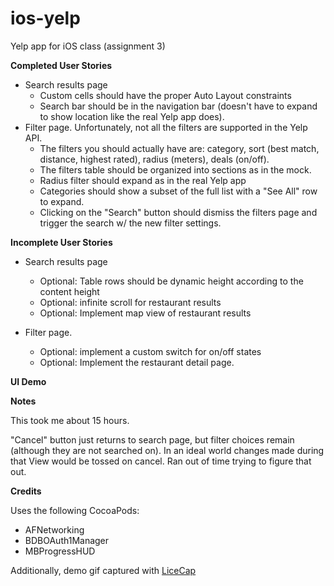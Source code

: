 ios-yelp
========

Yelp app for iOS class (assignment 3)

**Completed User Stories**

- Search results page
   - Custom cells should have the proper Auto Layout constraints
   - Search bar should be in the navigation bar (doesn't have to expand to show location like the real Yelp app does).
- Filter page. Unfortunately, not all the filters are supported in the Yelp API.
   - The filters you should actually have are: category, sort (best match, distance, highest rated), radius (meters), deals (on/off).
   - The filters table should be organized into sections as in the mock.
   - Radius filter should expand as in the real Yelp app
   - Categories should show a subset of the full list with a "See All" row to expand.
   - Clicking on the "Search" button should dismiss the filters page and trigger the search w/ the new filter settings.

**Incomplete User Stories**

- Search results page
   - Optional: Table rows should be dynamic height according to the content height
   - Optional: infinite scroll for restaurant results
   - Optional: Implement map view of restaurant results

- Filter page.
   - Optional: implement a custom switch for on/off states
   - Optional: Implement the restaurant detail page.

**UI Demo**

<!---
![demo gif](https://raw.githubusercontent.com/osabina/ios-yelp/master/rt_demo.gif)
-->

**Notes**

This took me about 15 hours.

"Cancel" button just returns to search page, but filter choices remain (although they are not searched on).  In an ideal world changes made during that View would be tossed on cancel.  Ran out of time trying to figure that out.

**Credits**

Uses the following CocoaPods:

- AFNetworking
- BDBOAuth1Manager
- MBProgressHUD

Additionally, demo gif captured with [LiceCap](http://www.cockos.com/licecap/)
